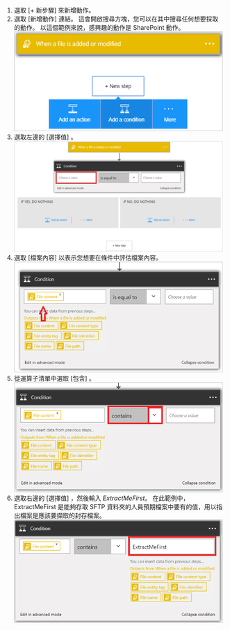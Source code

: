 1. 選取 [+ 新步驟]  來新增動作。  
2. 選取 [新增動作]  連結。 這會開啟搜尋方塊，您可以在其中搜尋任何想要採取的動作。 以這個範例來說，感興趣的動作是 SharePoint 動作。    
   ![SFTP 連線圖像 1](./media/connectors-create-api-sftp/condition-1.png)    
3. 選取左邊的 [選擇值]  。 
   ![SFTP 連線圖像 2](./media/connectors-create-api-sftp/condition-2.png)    
4. 選取 [檔案內容]  以表示您想要在條件中評估檔案內容。      
   ![SFTP 連線圖像 3](./media/connectors-create-api-sftp/condition-3.png)   
5. 從運算子清單中選取 [包含]  。       
   ![SFTP 連線圖像 4](./media/connectors-create-api-sftp/condition-4.png)   
6. 選取右邊的 [選擇值]  ，然後輸入 *ExtractMeFirst*。 在此範例中，ExtractMeFirst 是能夠存取 SFTP 資料夾的人員預期檔案中要有的值，用以指出檔案是應該要擷取的封存檔案。  
   ![SFTP 連線圖像 5](./media/connectors-create-api-sftp/condition-5.png)   



<!--HONumber=Nov16_HO3-->


